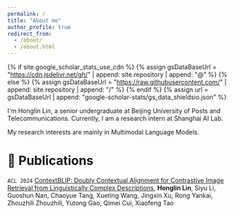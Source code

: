 ```yaml
---
permalink: /
title: "About me"
author_profile: true
redirect_from: 
  - /about/
  - /about.html
---
```


{% if site.google_scholar_stats_use_cdn %} {% assign gsDataBaseUrl = "https://cdn.jsdelivr.net/gh/" | append: site.repository | append: "@" %} {% else %} {% assign gsDataBaseUrl = "https://raw.githubusercontent.com/" | append: site.repository | append: "/" %} {% endif %} {% assign url = gsDataBaseUrl | append: "google-scholar-stats/gs_data_shieldsio.json" %}

<span class='anchor' id='about-me'></span>

I'm Honglin Lin, a senior undergraduate at Beijing University of Posts and Telecommunications. Currently, I am a research intern at Shanghai AI Lab.

My research interests are mainly in Multimodal Language Models.

# 📝 Publications

`ACL 2024` [ContextBLIP: Doubly Contextual Alignment for Contrastive Image Retrieval from Linguistically Complex Descriptions](https://aclanthology.org/2024.findings-acl.961), **Honglin Lin**, Siyu Li, Guoshun Nan, Chaoyue Tang, Xueting Wang, Jingxin Xu, Rong Yankai, Zhouzhili Zhouzhili, Yutong Gao, Qimei Cui, Xiaofeng Tao
